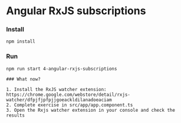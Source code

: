 # Angular RxJS subscriptions

### Install

```
npm install
```

### Run

```
npm run start 4-angular-rxjs-subscriptions

### What now?

1. Install the RxJS watcher extension: https://chrome.google.com/webstore/detail/rxjs-watcher/dfpjfjpfpjjgoeackldilanadoeaciam
2. Complete exercise in src/app/app.component.ts
3. Open the Rxjs watcher extension in your console and check the results
